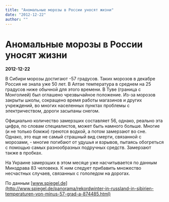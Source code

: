 ```yaml
---
title: "Аномальные морозы в России уносят жизни"
date: "2012-12-22"
author: ""
---
```


# Аномальные морозы в России уносят жизни

**2012-12-22** 

В Сибири морозы достигают -57 градусов. Таких морозов в декабре Россия не знала уже 50 лет. В Алтае температура в среднем на 25 градусов ниже обычной для этого времени. В Туве (граница с Монголией) был оглашено чрезвычайное положение. Из-за морозов закрыты школы, сокращено время работы магазинов и других учреждений, во многих населенных пунктах проблемы с электричеством, дороги засыпаны снегом.

Официально количество замерзших составляет 56, однако, реально эта цифра, по словам специалистов, может быть намного больше. Многие (и не только бомжи) греются водкой, а потом замерзают во сне. Однако, это еще не самый страшный вид смерти, связанной с морозами, - многие погибают от удушья и взрывов, пытаясь обогреться с помощью самых разнообразных подручных средств. Замерзают также в пробках.

На Украине замерзших в этом месяце уже насчитывается по данным Минздрава 83 человека. К ним следует прибавить множество несчастных случаев, связанных с гололедом на дорогах.

По данным [www.spiegel.de](http://www.spiegel.de/panorama/rekordwinter-in-russland-in-sibirien-temperaturen-von-minus-57-grad-a-874485.html)